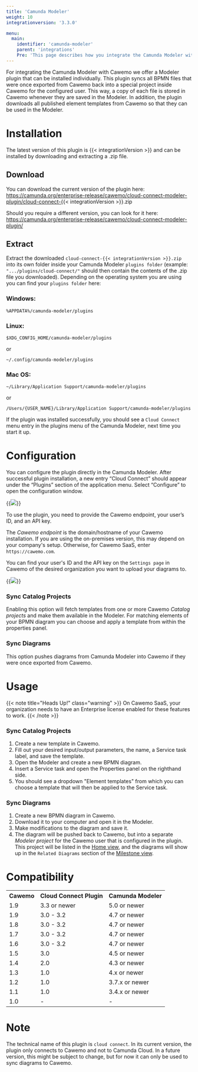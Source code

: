 ```yaml
---
title: 'Camunda Modeler'
weight: 10
integrationversion: '3.3.0'

menu:
  main:
    identifier: 'camunda-modeler'
    parent: 'integrations'
    Pre: 'This page describes how you integrate the Camunda Modeler with Cawemo.'
---
```


For integrating the Camunda Modeler with Cawemo we offer a Modeler plugin that can be installed individually. This plugin syncs all BPMN files that were once exported from Cawemo back into a special project inside Cawemo for the configured user. This way, a copy of each file is stored in Cawemo whenever they are saved in the Modeler.
In addition, the plugin downloads all published element templates from Cawemo so that they can be used in the Modeler.

# Installation

The latest version of this plugin is {{< integrationVersion >}} and can be installed by downloading and extracting a .zip file.

## Download

You can download the current version of the plugin here: https://camunda.org/enterprise-release/cawemo/cloud-connect-modeler-plugin/cloud-connect-{{< integrationVersion >}}.zip

Should you require a different version, you can look for it here: https://camunda.org/enterprise-release/cawemo/cloud-connect-modeler-plugin/

## Extract

Extract the downloaded `cloud-connect-{{< integrationVersion >}}.zip` into its own folder inside your Camunda Modeler `plugins folder` (example: `".../plugins/cloud-connect/"` should then contain the contents of the .zip file you downloaded). Depending on the operating system you are using you can find your `plugins folder` here:

### Windows:

```
%APPDATA%/camunda-modeler/plugins
```

### Linux:

```
$XDG_CONFIG_HOME/camunda-modeler/plugins
```

or

```
~/.config/camunda-modeler/plugins
```

### Mac OS:

```
~/Library/Application Support/camunda-modeler/plugins
```

or

```
/Users/{USER_NAME}/Library/Application Support/camunda-modeler/plugins
```

[comment]: <> (Placeholder for a screenshot of the folder structure)

If the plugin was installed successfully, you should see a `Cloud Connect` menu entry in the plugins menu of the Camunda Modeler, next time you start it up.

# Configuration

You can configure the plugin directly in the Camunda Modeler. After successful plugin installation, a new entry “Cloud Connect” should appear under the “Plugins” section of the application menu. Select “Configure” to open the configuration window.

{{<img src="../cloud-connect-configure.png">}}

To use the plugin, you need to provide the Cawemo endpoint, your user’s ID, and an API key.

The _Cawemo endpoint_ is the domain/hostname of your Cawemo installation. If you are using the on-premises version, this may depend on your company's setup. Otherwise, for Cawemo SaaS, enter `https://cawemo.com`.

You can find your user's ID and the API key on the `Settings page` in Cawemo of the desired organization you want to upload your diagrams to.

{{<img src="../api-keys.png">}}

### Sync Catalog Projects

Enabling this option will fetch templates from one or more Cawemo _Catalog projects_ and make them available in the Modeler. For matching elements of your BPMN diagram you can choose and apply a template from within the properties panel.

### Sync Diagrams

This option pushes diagrams from Camunda Modeler into Cawemo if they were once exported from Cawemo.

# Usage

{{< note title="Heads Up!" class="warning" >}}
On Cawemo SaaS, your organization needs to have an Enterprise license enabled for these features to work.
{{< /note >}}

### Sync Catalog Projects

1. Create a new template in Cawemo.
2. Fill out your desired input/output parameters, the name, a Service task label, and save the template.
3. Open the Modeler and create a new BPMN diagram.
4. Insert a Service task and open the Properties panel on the righthand side.
5. You should see a dropdown "Element templates" from which you can choose a template that will then be applied to the Service task.

### Sync Diagrams

1. Create a new BPMN diagram in Cawemo.
2. Download it to your computer and open it in the Modeler.
3. Make modifications to the diagram and save it.
4. The diagram will be pushed back to Cawemo, but into a separate _Modeler project_ for the Cawemo user that is configured in the plugin. This project will be listed in the [Home view](../../../user-guide/home/), and the diagrams will show up in the `Related Diagrams` section of the [Milestone view](../../../user-guide/milestones/).

[comment]: <> (Placeholder for describing what will happen to continuous updated to a diagram which already exists as a diagram in the `Camunda Modeler Project`, e.g. they will at some point provoke a new milestone instead of creating a whole new diagram )

# Compatibility

<table class="table table-striped">
  <tr>
    <th>Cawemo</th>
    <th>Cloud Connect Plugin</th>
    <th>Camunda Modeler</th>
  </tr>
  <tr>
    <td>1.9</td>
    <td>3.3 or newer</td>
    <td>5.0 or newer</td>
  </tr>
  <tr>
    <td>1.9</td>
    <td>3.0 - 3.2</td>
    <td>4.7 or newer</td>
  </tr>
  <tr>
    <td>1.8</td>
    <td>3.0 - 3.2</td>
    <td>4.7 or newer</td>
  </tr>
  <tr>
    <td>1.7</td>
    <td>3.0 - 3.2</td>
    <td>4.7 or newer</td>
  </tr>
  <tr>
    <td>1.6</td>
    <td>3.0 - 3.2</td>
    <td>4.7 or newer</td>
  </tr>
  <tr>
    <td>1.5</td>
    <td>3.0</td>
    <td>4.5 or newer</td>
  </tr>
  <tr>
    <td>1.4</td>
    <td>2.0</td>
    <td>4.3 or newer</td>
  </tr>
  <tr>
    <td>1.3</td>
    <td>1.0</td>
    <td>4.x or newer</td>
  </tr>
  <tr>
    <td>1.2</td>
    <td>1.0</td>
    <td>3.7.x or newer</td>
  </tr>
 <tr>
   <td>1.1</td>
   <td>1.0</td>
   <td>3.4.x or newer</td>
 </tr>
  <tr>
    <td>1.0</td>
    <td>-</td>
    <td>-</td>
  </tr>              
</table>

# Note

The technical name of this plugin is `cloud connect`. In its current version, the plugin only connects to Cawemo and not to Camunda Cloud. In a future version, this might be subject to change, but for now it can only be used to sync diagrams to Cawemo.
